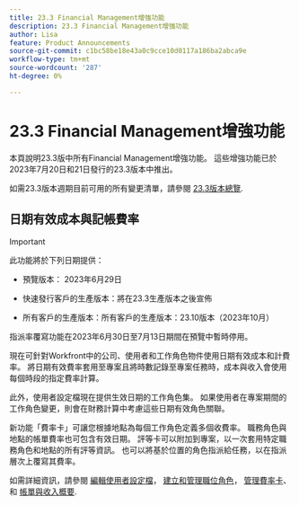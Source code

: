 ```yaml
---
title: 23.3 Financial Management增強功能
description: 23.3 Financial Management增強功能
author: Lisa
feature: Product Announcements
source-git-commit: c1bc58be18e43a0c9cce10d0117a186ba2abca9e
workflow-type: tm+mt
source-wordcount: '287'
ht-degree: 0%

---
```


# 23.3 Financial Management增強功能

本頁說明23.3版中所有Financial Management增強功能。 這些增強功能已於2023年7月20日和21日發行的23.3版本中推出。

如需23.3版本週期目前可用的所有變更清單，請參閱 [23.3版本總覽](/help/quicksilver/product-announcements/product-releases/23.3-release-activity/23-3-release-overview.md).

## 日期有效成本與記帳費率


>[!IMPORTANT]
>
>此功能將於下列日期提供：
>
>* 預覽版本： 2023年6月29日
>
>* 快速發行客戶的生產版本：將在23.3生產版本之後宣佈
>
>* 所有客戶的生產版本：所有客戶的生產版本：23.10版本（2023年10月）
>
>指派率覆寫功能在2023年6月30日至7月13日期間在預覽中暫時停用。


現在可針對Workfront中的公司、使用者和工作角色物件使用日期有效成本和計費率。 將日期有效費率套用至專案且將時數記錄至專案任務時，成本與收入會使用每個時段的指定費率計算。

此外，使用者設定檔現在提供生效日期的工作角色集。 如果使用者在專案期間的工作角色變更，則會在財務計算中考慮這些日期有效角色關聯。

新功能「費率卡」可讓您根據地點為每個工作角色定義多個收費率。 職務角色與地點的帳單費率也可包含有效日期。 評等卡可以附加到專案，以一次套用特定職務角色和地點的所有評等資訊。 也可以將基於位置的角色指派給任務，以在指派層次上覆寫其費率。

如需詳細資訊，請參閱 [編輯使用者設定檔](/help/quicksilver/administration-and-setup/add-users/create-and-manage-users/edit-a-users-profile.md)， [建立和管理職位角色](/help/quicksilver/administration-and-setup/set-up-workfront/organizational-setup/create-manage-job-roles.md)， [管理費率卡](/help/quicksilver/administration-and-setup/set-up-workfront/configure-system-defaults/manage-rate-cards.md)、和 [帳單與收入概要](/help/quicksilver/manage-work/projects/project-finances/billing-and-revenue-overview.md).
